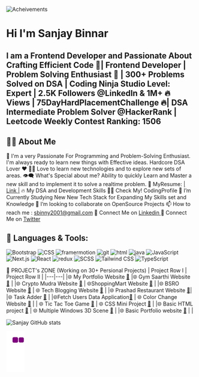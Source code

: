 ![Acheivements](https://github.com/Binnar81/fetchUserData-webApplication/blob/main/OneDrive/Desktop/MERN/GithubProfile/Images/Hardwork.png)

# Hi  I'm Sanjay Binnar
## I am a Frontend Developer and  Passionate About Crafting Efficient Code 🚀| Frontend Developer  | Problem Solving Enthusiast 🧠  | 300+ Problems Solved on DSA | Coding Ninja Studio Level: Expert | 2.5K Followers @LinkedIn & 1M+ 🔥 Views  | 75DayHardPlacementChallenge 🔥| DSA Intermediate Problem Solver @HackerRank | Leetcode Weekly Contest Ranking: 1506

## 🙋‍♂️ About Me

🥋 I'm a very Passionate For Programming and Problem-Solving Enthusiast. I'm always ready to learn new things with Effective ideas. Hardcore DSA Lover ❤
👨‍💻 Love to learn new technologies and to explore new sets of areas.
👁‍🗨 What's Special about me?
Ability to quickly Learn and Master a new skill and to implement it to solve a realtime problem.
📔 MyResume: [| Link |](https://drive.google.com/file/d/1LWeNSOpk6muZH-wTZ6evVHOGfCCApos7/view)
🔥 My DSA and Development Skills
👨‍💻 Check My! CodingProfile
📘 I’m Currently Studying New New Tech Stack for Expanding My Skills set and Knowledge
👯 I’m looking to collaborate on OpenSource Projects
📫 How to reach me : sbinny2001@gmail.com
🔗 Connect Me on [Linkedin ]((https://www.linkedin.com/in/sanjay-binnar/))
🔗 Connect Me on [Twitter](https://twitter.com/sanjay_binnar)

## 🚀 Languages & Tools: 
![Bootstrap](https://github.com/Binnar81/fetchUserData-webApplication/blob/main/OneDrive/Desktop/MERN/GithubProfile/Images/bootstrap.jpeg) ![CSS](https://github.com/Binnar81/fetchUserData-webApplication/blob/main/OneDrive/Desktop/MERN/GithubProfile/Images/CSS3.png) ![framermotion](https://github.com/Binnar81/fetchUserData-webApplication/blob/main/OneDrive/Desktop/MERN/GithubProfile/Images/framermotion.jpeg) ![git](https://github.com/Binnar81/fetchUserData-webApplication/blob/main/OneDrive/Desktop/MERN/GithubProfile/Images/framermotion.jpeg) ![html](https://github.com/Binnar81/fetchUserData-webApplication/blob/main/OneDrive/Desktop/MERN/GithubProfile/Images/html5.png) ![java](https://github.com/Binnar81/fetchUserData-webApplication/blob/main/OneDrive/Desktop/MERN/GithubProfile/Images/html5.png) ![JavaScript](https://github.com/Binnar81/fetchUserData-webApplication/blob/main/OneDrive/Desktop/MERN/GithubProfile/Images/html5.png) ![Next.js](https://github.com/Binnar81/fetchUserData-webApplication/blob/main/OneDrive/Desktop/MERN/GithubProfile/Images/Next.png) ![React](https://github.com/Binnar81/fetchUserData-webApplication/blob/main/OneDrive/Desktop/MERN/GithubProfile/Images/react.png) ![redux](https://github.com/Binnar81/fetchUserData-webApplication/blob/main/OneDrive/Desktop/MERN/GithubProfile/Images/redux.png) ![SCSS](https://github.com/Binnar81/fetchUserData-webApplication/blob/main/OneDrive/Desktop/MERN/GithubProfile/Images/SCSS.png) ![Tailwind CSS](https://github.com/Binnar81/fetchUserData-webApplication/blob/main/OneDrive/Desktop/MERN/GithubProfile/Images/Tailwindcss.png)   ![TypeScript](https://github.com/Binnar81/fetchUserData-webApplication/blob/main/OneDrive/Desktop/MERN/GithubProfile/Images/typescript.png)



📝 PROJECT's ZONE (Working on 30+ Persional Projects)
| Project Row I | 	Project Row II |
|---|---|
|🌐 My Portfolio Website [🔗](https://github.com/Binnar81/My-Portfolio-website)	 |🌐 Gym Saarthi Website [🔗](https://github.com/Binnar81/GymSaarthi) |
|🌐 Crypto Mudra Website [🔗](https://github.com/Binnar81/CryptoMudra-Website) |	🌐ShoppingMart Website [🔗](https://github.com/Binnar81/ShoppingMart-Website) |
|🌐 BSRO Website [🔗](https://github.com/Binnar81/BSRO_Website)	| 🌐 Tech Blogging Website [🔗](https://github.com/Binnar81techbloggingwebsite) |
|🌐 Prashad Restaurant Website [🔗](https://github.com/Binnar81/Prashad_Restaurant)|
|🌐 Task Adder [🔗](https://github.com/Binnar81/TaskAdder) | 
|🌐Fetch Users Data Application[🔗](https://github.com/Binnar81fetchUserData-webApplication) |	🌐  Color Change Website [🔗](https://github.com/Binnar81/colorchange_website) |
| 🌐 Tic Tac Toe Game [🔗](https://github.com/Binnar81/Tic-Tac-Toe-Game) |	🌐 CSS Mini Project [🔗](https://github.com/Binnar81/CSS-Mini-Project) |
|🌐 Basic HTML project [🔗](https://github.com/Binnar81/BasicHtmlProject) |	🌐 Multiple Windows 3D Scene [🔗](https://github.com/Binnar81/multipleWindow3dScene) |
|🌐 Basic Portfolio website [🔗](https://github.com/Binnar81/My-Portfolio-)	|  |




![Sanjay GitHub stats](https://github-readme-stats.vercel.app/api?username=Binnar81&hide=contribs,prs)


![Snake Game](https://github.com/Binnar81/Binnar81/blob/output/github-contribution-grid-snake.gif)



